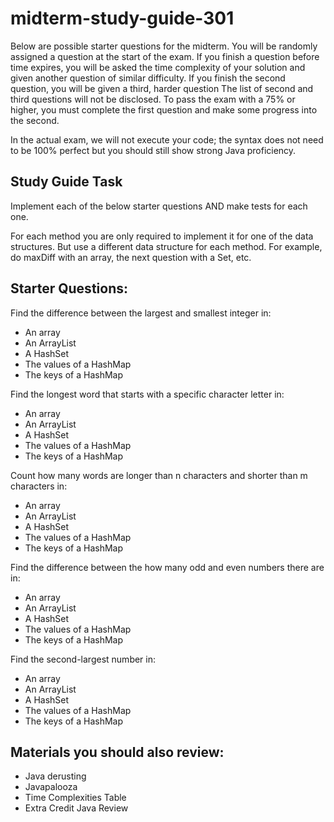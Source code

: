 # midterm-study-guide-301

Below are possible starter questions for the midterm. You will be randomly assigned a question at the start of the exam. If you finish a question before time expires, you will be asked the time complexity of your solution and given another question of similar difficulty. If you finish the second question, you will be given a third, harder question The list of second and third questions will not be disclosed. To pass the exam with a 75% or higher, you must complete the first question and make some progress into the second.

In the actual exam, we will not execute your code; the syntax does not need to be 100% perfect but you should still show strong Java proficiency.

## Study Guide Task
Implement each of the below starter questions AND make tests for each one.

For each method you are only required to implement it for one of the data structures. But use a different data structure for each method. For example, do maxDiff with an array, the next question with a Set, etc.

## Starter Questions:

Find the difference between the largest and smallest integer in:
- An array
- An ArrayList
- A HashSet
- The values of a HashMap
- The keys of a HashMap

Find the longest word that starts with a specific character letter in:
- An array
- An ArrayList
- A HashSet
- The values of a HashMap
- The keys of a HashMap

Count how many words are longer than n characters and shorter than m characters in:
- An array
- An ArrayList
- A HashSet
- The values of a HashMap
- The keys of a HashMap

Find the difference between the how many odd and even numbers there are in:
- An array
- An ArrayList
- A HashSet
- The values of a HashMap
- The keys of a HashMap

Find the second-largest number in:
- An array
- An ArrayList
- A HashSet
- The values of a HashMap
- The keys of a HashMap

## Materials you should also review:
- Java derusting
- Javapalooza
- Time Complexities Table
- Extra Credit Java Review
